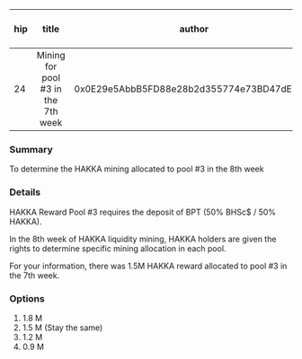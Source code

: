 | hip | title | author | created | duration | Snapshot Block Number |
|----------|:----------:|:----------:|:----------:|:----------:|:----------:|
| 24 | Mining for pool #3 in the 7th week | 0x0E29e5AbbB5FD88e28b2d355774e73BD47dE3bcd | 2020-10-20 12:30 | 1 | 11093437 |


### Summary
To determine the HAKKA mining allocated to pool #3 in the 8th week

### Details

HAKKA Reward Pool #3 requires the deposit of BPT (50% BHSc$ / 50% HAKKA).

In the 8th week of HAKKA liquidity mining, HAKKA holders are given the rights to determine specific mining allocation in each pool.

For your information, there was 1.5M HAKKA reward allocated to pool #3 in the 7th week.

### Options
1. 1.8 M 
2. 1.5 M (Stay the same)
3. 1.2 M
4. 0.9 M
